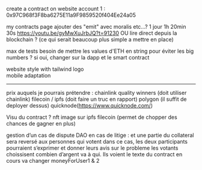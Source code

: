 create a contract on website
account 1 : 0x97C968f3F8ba6275E11a9F9859520f404Ee24a05

my contracts page
ajouter des "emit" avec moralis etc...?
1 jour 1h 20min 30s https://youtu.be/gyMwXuJrbJQ?t=91230
OU lire direct depuis la blockchain ? (ce qui serait beaucoup plus simple a mettre en place)

max de tests
besoin de mettre les values d'ETH en string pour éviter les big numbers ? si oui, changer sur la dapp et le smart contract

website style with tailwind
logo  
mobile adaptation

---

prix auquels je pourrais prétendre :
chainlink quality winners (doit utiliser chainlink)
filecoin / ipfs (doit faire un truc en rapport)
polygon (il suffit de deployer dessus)
quicknode(https://www.quicknode.com/)

Visu du contract ?
nft
image sur ipfs
filecoin (permet de chopper des chances de gagner en plus)

gestion d’un cas de dispute
DAO en cas de litige :
et une partie du collateral sera reversé aux personnes qui votent
dans ce cas, les deux participants pourraient s’exprimer et donner leurs avis sur le probleme
les votants choissisent combien d’argent va à qui.
Ils voient le texte du contract en cours
va changer moneyForUser1 & 2
